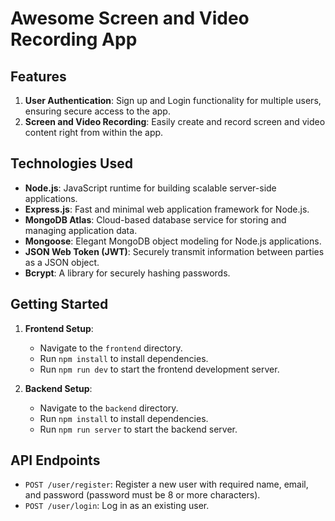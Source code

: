 # Awesome Screen and Video Recording App

## Features

1. **User Authentication**: Sign up and Login functionality for multiple users, ensuring secure access to the app.
2. **Screen and Video Recording**: Easily create and record screen and video content right from within the app.

## Technologies Used

- **Node.js**: JavaScript runtime for building scalable server-side applications.
- **Express.js**: Fast and minimal web application framework for Node.js.
- **MongoDB Atlas**: Cloud-based database service for storing and managing application data.
- **Mongoose**: Elegant MongoDB object modeling for Node.js applications.
- **JSON Web Token (JWT)**: Securely transmit information between parties as a JSON object.
- **Bcrypt**: A library for securely hashing passwords.

## Getting Started

1. **Frontend Setup**:

   - Navigate to the `frontend` directory.
   - Run `npm install` to install dependencies.
   - Run `npm run dev` to start the frontend development server.

2. **Backend Setup**:
   - Navigate to the `backend` directory.
   - Run `npm install` to install dependencies.
   - Run `npm run server` to start the backend server.

## API Endpoints

- `POST /user/register`: Register a new user with required name, email, and password (password must be 8 or more characters).
- `POST /user/login`: Log in as an existing user.
